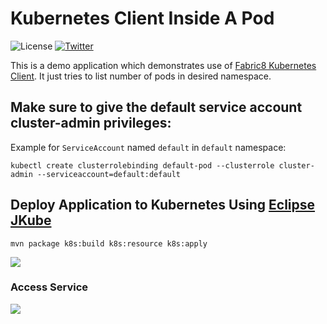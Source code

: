 # Kubernetes Client Inside A Pod

![License](https://img.shields.io/github/license/rohanKanojia/kubernetes-client-demo)
[![Twitter](https://img.shields.io/twitter/follow/fabric8io?style=social)](https://twitter.com/fabric8io)

This is a demo application which demonstrates use of [Fabric8 Kubernetes Client](https://github.com/fabric8io/kubernetes-client). It just tries to list number of pods in desired namespace.

## Make sure to give the default service account cluster-admin privileges:
Example for `ServiceAccount` named `default` in `default` namespace:
```
kubectl create clusterrolebinding default-pod --clusterrole cluster-admin --serviceaccount=default:default
```

## Deploy Application to Kubernetes Using [Eclipse JKube](https://github.com/eclipse/jkube)
```
mvn package k8s:build k8s:resource k8s:apply
```
<img src="https://i.imgur.com/HExlqoL.png" />

### Access Service
<img src="https://i.imgur.com/48TIAaL.png" />

